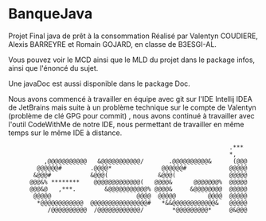 # BanqueJava
Projet Final java de prêt à la consommation
Réalisé par Valentyn COUDIERE, Alexis BARREYRE et Romain GOJARD, en classe de B3ESGI-AL.

Vous pouvez voir le MCD ainsi que le MLD du projet dans le package infos, ainsi que l'énoncé du sujet.

Une javaDoc est aussi disponible dans le package Doc.

Nous avons commencé à travailler en équipe avec git sur l'IDE Intellij IDEA de JetBrains mais suite à un problème technique sur le compte de Valentyn (problème de clé GPG pour commit) , nous avons continué à travailler avec l'outil CodeWithMe de notre IDE, nous permettant de travailler en même temps sur le même IDE à distance.

                                                                  .***          
                                                                  *,            
              ,@@@@@@@@@@@   &@@@@@@@@@@@/       .@@@@@@@@@@&      (@@@         
            @@@@@@#        .@@@@*              @@@@@@#            @@@@@         
           &@@@#           &@@@(              &@@@(               @@@@@         
          @@@&% ********    @@@@@@@@@@@@@(   @@@@&      @@@@@@@%  @@@@@         
          @@@&@   ,***.        &@@@@@@@@@@@% @@@@&     &@@@@@@@@  @@@@@         
           @@@@@                        @@@@  @@@@@         @@@@  @@@@@         
            *@@@@@@@@@@@@  @@@@@@@@@@@@@@@@#   *&&@@@@@@@@@@@@&   @@@@@         
               /@@@@@@@@@@  /@@@@@@@@@@@@/        *@@@@@@@@@*     @&@@@  


